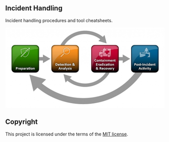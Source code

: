 ## Incident Handling
Incident handling procedures and tool cheatsheets.

![incident-handling](/nist-incident-handling-process.png)

## Copyright
This project is licensed under the terms of the [MIT license](/LICENSE).
